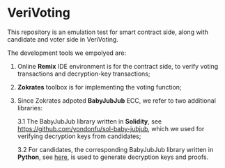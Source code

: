 # VeriVoting
This repository is an emulation test for smart contract side, along with candidate and voter side in VeriVoting.

The development tools we empolyed are:
1. Online **Remix** IDE environment is for the contract side, to verify voting transactions and decryption-key transactions;
2. **Zokrates** toolbox is for implementing the voting function;
3. Since Zokrates adpoted **BabyJubJub** ECC, we refer to two additional libraries:

   3.1 The BabyJubJub library written in **Solidity**, see <https://github.com/yondonfu/sol-baby-jubjub>, which we used for verifying decryption keys from candidates;
   
   3.2 For candidates, the corresponding BabyJubJub library written in **Python**, see [here](https://github.com/barryWhiteHat/baby_jubjub_ecc/blob/620dbb661a8a24b29eb92fd488201b988609db9e/tests/sapling_jubjub.py), is used to generate decryption keys and proofs.
